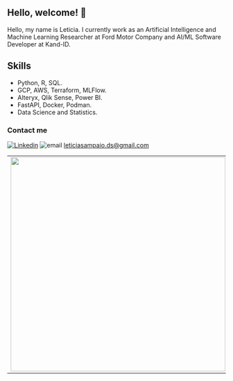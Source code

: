 ## Hello, welcome! 👋

Hello, my name is Leticia. I currently work as an Artificial Intelligence and Machine Learning Researcher at Ford Motor Company and AI/ML Software Developer at Kand-ID.

## Skills
- Python, R, SQL.
- GCP, AWS, Terraform, MLFlow.
- Alteryx, Qlik Sense, Power BI.
- FastAPI, Docker, Podman.
- Data Science and Statistics.

### Contact me

[![Linkedin](https://img.shields.io/badge/-LINKEDIN-blue)](https://www.linkedin.com/in/lesampaio/)
![email](https://img.shields.io/badge/-EMAIL-critical) leticiasampaio.ds@gmail.com


<center>
<table>
    <tr>
        <td><img width="495px" align="left" src="https://github-readme-stats.vercel.app/api?username=lesampaio&theme=buefy"/></td>
    </tr>   
</table>
</center>  




<!--
**lesampaio/lesampaio** is a ✨ _special_ ✨ repository because its `README.md` (this file) appears on your GitHub profile.

Here are some ideas to get you started:

- 🔭 I’m currently working on ...
- 🌱 I’m currently learning ...
- 👯 I’m looking to collaborate on ...
- 🤔 I’m looking for help with ...
- 💬 Ask me about ...
- 📫 How to reach me: ...
- 😄 Pronouns: ...
- ⚡ Fun fact: ...
-->
